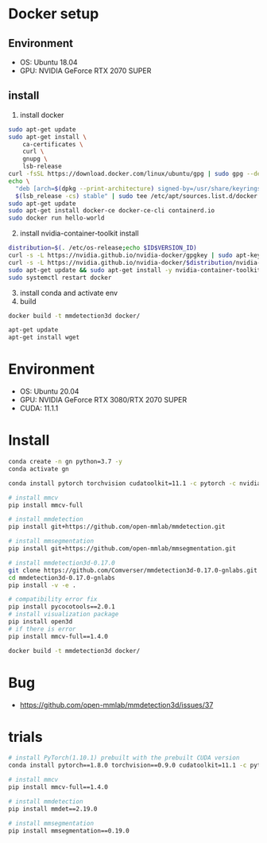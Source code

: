 # Docker setup

## Environment
-   OS: Ubuntu 18.04
-   GPU: NVIDIA GeForce RTX 2070 SUPER

## install
1. install docker
```bash
sudo apt-get update
sudo apt-get install \
    ca-certificates \
    curl \
    gnupg \
    lsb-release
curl -fsSL https://download.docker.com/linux/ubuntu/gpg | sudo gpg --dearmor -o /usr/share/keyrings/docker-archive-keyring.gpg
echo \
  "deb [arch=$(dpkg --print-architecture) signed-by=/usr/share/keyrings/docker-archive-keyring.gpg] https://download.docker.com/linux/ubuntu \
  $(lsb_release -cs) stable" | sudo tee /etc/apt/sources.list.d/docker.list > /dev/null
sudo apt-get update
sudo apt-get install docker-ce docker-ce-cli containerd.io
sudo docker run hello-world
```
2. install nvidia-container-toolkit install
```bash
distribution=$(. /etc/os-release;echo $ID$VERSION_ID)
curl -s -L https://nvidia.github.io/nvidia-docker/gpgkey | sudo apt-key add -
curl -s -L https://nvidia.github.io/nvidia-docker/$distribution/nvidia-docker.list | sudo tee /etc/apt/sources.list.d/nvidia-docker.list
sudo apt-get update && sudo apt-get install -y nvidia-container-toolkit
sudo systemctl restart docker
```
3. install conda and activate env
4. build
```bash
docker build -t mmdetection3d docker/
```
```bash
apt-get update
apt-get install wget
```

# Environment

-   OS: Ubuntu 20.04
-   GPU: NVIDIA GeForce RTX 3080/RTX 2070 SUPER
-   CUDA: 11.1.1

# Install

```bash
conda create -n gn python=3.7 -y
conda activate gn

conda install pytorch torchvision cudatoolkit=11.1 -c pytorch -c nvidia

# install mmcv
pip install mmcv-full

# install mmdetection
pip install git+https://github.com/open-mmlab/mmdetection.git

# install mmsegmentation
pip install git+https://github.com/open-mmlab/mmsegmentation.git

# install mmdetection3d-0.17.0
git clone https://github.com/Comverser/mmdetection3d-0.17.0-gnlabs.git
cd mmdetection3d-0.17.0-gnlabs
pip install -v -e .

# compatibility error fix
pip install pycocotools==2.0.1
# install visualization package
pip install open3d
# if there is error
pip install mmcv-full==1.4.0
```

```bash
docker build -t mmdetection3d docker/
```

# Bug

-   https://github.com/open-mmlab/mmdetection3d/issues/37

# trials
```bash
# install PyTorch(1.10.1) prebuilt with the prebuilt CUDA version
conda install pytorch==1.8.0 torchvision==0.9.0 cudatoolkit=11.1 -c pytorch -c nvidia

# install mmcv
pip install mmcv-full==1.4.0

# install mmdetection
pip install mmdet==2.19.0

# install mmsegmentation
pip install mmsegmentation==0.19.0

```
